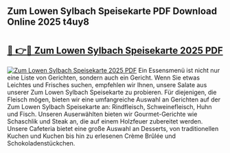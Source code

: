 ## Zum Lowen Sylbach Speisekarte PDF Download Online 2025 t4uy8

# <h2><a href="http://gc6xkp.nevu.top/?p=Zum+Lowen+Sylbach+Speisekarte">🔗 👉🔴 Zum Lowen Sylbach Speisekarte 2025 PDF</a></h2>

[![Zum Lowen Sylbach Speisekarte 2025 PDF](https://i.imgur.com/dBaPXMq.png)](http://gc6xkp.nevu.top/?p=Zum+Lowen+Sylbach+Speisekarte)
Ein Essensmenü ist nicht nur eine Liste von Gerichten, sondern auch ein Gericht. Wenn Sie etwas Leichtes und Frisches suchen, empfehlen wir Ihnen, unsere Salate aus unserer Zum Lowen Sylbach Speisekarte zu probieren. Für diejenigen, die Fleisch mögen, bieten wir eine umfangreiche Auswahl an Gerichten auf der Zum Lowen Sylbach Speisekarte an: Rindfleisch, Schweinefleisch, Huhn und Fisch. Unseren Auserwählten bieten wir Gourmet-Gerichte wie Schaschlik und Steak an, die auf einem Holzfeuer zubereitet werden. Unsere Cafeteria bietet eine große Auswahl an Desserts, von traditionellen Kuchen und Kuchen bis hin zu erlesenen Crème Brûlée und Schokoladenstückchen.
